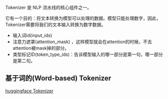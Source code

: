 

Tokenizer 是 NLP 流水线的核心组件之一。

它有一个目的：将文本转换为模型可以处理的数据。模型只能处理数字，因此，Tokenizer需要将我们的文本输入转换为数字数据。



- 输入词id(input_ids) 
- 注意力遮罩(attention_mask) ，这样模型就会在attention的时候，不去attention被mask掉的部分。
- 类型标记ID(token_type_ids)：告诉模型输入的哪一部分是第一句，哪一部分是第二句。

## 基于词的(Word-based) Tokenizer




[huggingface Tokenizer](https://huggingface.co/learn/nlp-course/zh-CN/chapter2/4)
